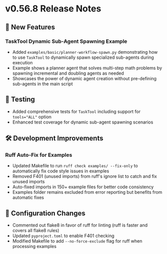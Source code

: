 # v0.56.8 Release Notes

## 🚀 New Features

### TaskTool Dynamic Sub-Agent Spawning Example

- Added `examples/basic/planner-workflow-spawn.py` demonstrating how to use `TaskTool` to dynamically spawn specialized sub-agents during execution
- Example shows a planner agent that solves multi-step math problems by spawning incremental and doubling agents as needed
- Showcases the power of dynamic agent creation without pre-defining sub-agents in the main script

## 🧪 Testing

- Added comprehensive tests for `TaskTool` including support for `tools="ALL"` option
- Enhanced test coverage for dynamic sub-agent spawning scenarios

## 🛠️ Development Improvements

### Ruff Auto-Fix for Examples

- Updated Makefile to run `ruff check examples/ --fix-only` to automatically fix code style issues in examples
- Removed F401 (unused imports) from ruff's ignore list to catch and fix unused imports
- Auto-fixed imports in 150+ example files for better code consistency
- Examples folder remains excluded from error reporting but benefits from automatic fixes

## 🔧 Configuration Changes

- Commented out flake8 in favor of ruff for linting (ruff is faster and covers all flake8 rules)
- Updated `pyproject.toml` to enable F401 checking
- Modified Makefile to add `--no-force-exclude` flag for ruff when processing examples